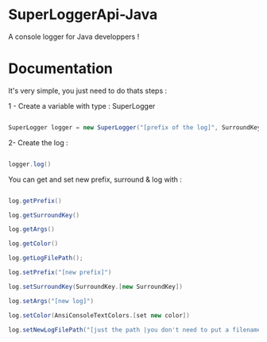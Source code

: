 # SuperLoggerApi-Java
A console logger for Java developpers !

# Documentation

It's very simple, you just need to do thats steps :

1 - Create a variable with type : SuperLogger
```java

SuperLogger logger = new SuperLogger("[prefix of the log]", SurroundKey.[type of surround], "the log");

```

2- Create the log : 
```java 

logger.log()

```

You can get and set new prefix, surround & log with : 

```java

log.getPrefix()

log.getSurroundKey()

log.getArgs()

log.getColor()

log.getLogFilePath();

log.setPrefix("[new prefix]")

log.setSurroundKey(SurroundKey.[new SurroundKey])

log.setArgs("[new log]")

log.setColor(AnsiConsoleTextColors.[set new color])

log.setNewLogFilePath("[just the path |you don't need to put a filename, it will do it automatically|]")

```
